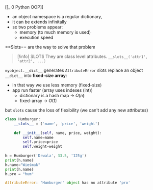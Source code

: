 [[_ 0 Python OOP]]

- an object namespace is a regular dictionary,
- it can be extends infinitally
- so two problems appear:
	- memory (to much memory is used)
	- execution speed

==Slots== are the way to solve that problem

>[!info] SLOTS
>They are class level attributes.
>`__slots__('attr1', 'attr2', ...)`

`myobject.__dict__` generates `AttributeError` 
slots replace an object `__dict__` into **fixed-size array**:
- in that way we use less memory (fixed-size)
- app run faster (array uses indexes (int))
	- dictionary is a hash map -> $O(n)$
	- fixed-array -> $O(1)$

but `slots` cause the loss of flexibility (we can't add any new attributes)
```python
class Humburger:
    __slots__ = ('name', 'price', 'weight')
    
    def __init__(self, name, price, weight):
        self.name=name
        self.price=price
        self.weight=weight
        
h = Humburger('Drwala', 33.5, '125g')
print(h.name)
h.name="Wieśmak"
print(h.name)
h.pro = "hum"

AttributeError: 'Humburger' object has no attribute 'pro'
```








